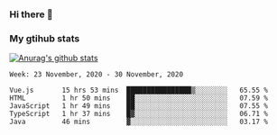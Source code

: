 ### Hi there 👋

### My gtihub stats

[![Anurag's github stats](https://github-readme-stats.vercel.app/api?username=gaozhidong)](https://github.com/gaozhidong/github-readme-stats)

<!--START_SECTION:waka-->
```text
Week: 23 November, 2020 - 30 November, 2020

Vue.js       15 hrs 53 mins  ████████████████▒░░░░░░░░   65.55 % 
HTML         1 hr 50 mins    ██░░░░░░░░░░░░░░░░░░░░░░░   07.59 % 
JavaScript   1 hr 49 mins    ██░░░░░░░░░░░░░░░░░░░░░░░   07.55 % 
TypeScript   1 hr 37 mins    █▓░░░░░░░░░░░░░░░░░░░░░░░   06.71 % 
Java         46 mins         ▓░░░░░░░░░░░░░░░░░░░░░░░░   03.17 % 
```
<!--END_SECTION:waka-->